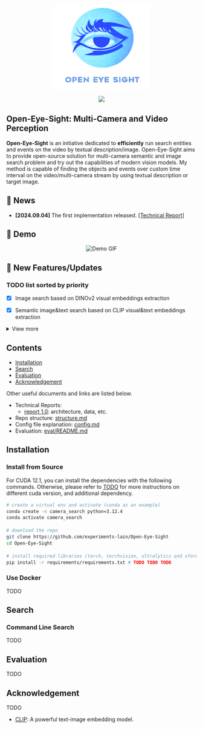 <p align="center">
    <img src="./assets/readme/icon.png" width="256"/>
</p>
<div align="center">
    <a href="https://github.com/experiments-lain/Open-Eye-Sight/stargazers"><img src="https://img.shields.io/github/stars/experiments-lain/Open-Eye-Sight?style=social"></a>
   
</div>

## Open-Eye-Sight: Multi-Camera and Video Perception

**Open-Eye-Sight** is an initiative dedicated to **efficiently** run search entities and events on the video by textual description/image. 
Open-Eye-Sight aims to provide open-source solution for multi-camera semantic and image search problem and try out the capabilities of 
modern vision models. My method is capable of finding the objects and events over custom time interval on the video/multi-camera stream by using textual description or target image.

## 📰 News

- **[2024.09.04]** The first implementation released.
  [[Technical Report]]()

## 🎥 Demo


<p align="center">
  <img src="assets/readme/demo.gif" alt="Demo GIF" class="fast-gif">
</p>

## 🔆 New Features/Updates



### TODO list sorted by priority

- [x] Image search based on DINOv2 visual embeddings extraction

- [x] Semantic image&text search based on CLIP visual&text embeddings extraction

<details>
<summary>View more</summary>

- [] Asynchronized processing pipeline from multiple EarthCam Videos/Streams.

- [] Connect the database to BucketManagerV2.

</details>

## Contents

- [Installation](#installation)
- [Search](#search)
- [Evaluation](#evaluation)
- [Acknowledgement](#acknowledgement)

Other useful documents and links are listed below.

- Technical Reports:
  - [report 1.0](docs/report_01.md): architecture, data, etc.
- Repo structure: [structure.md](TODO)
- Config file explanation: [config.md](TODO)
- Evaluation: [eval/README.md](TODO)

## Installation

### Install from Source

For CUDA 12.1, you can install the dependencies with the following commands. Otherwise, please refer to [TODO](TODO) for more instructions on different cuda version, and additional dependency.

```bash
# create a virtual env and activate (conda as an example)
conda create -n camera_search python=3.12.4
conda activate camera_search

# download the repo
git clone https://github.com/experiments-lain/Open-Eye-Sight
cd Open-Eye-Sight

# install required libraries (torch, torchvision, ultralytics and xformers)
pip install -r requirements/requirements.txt # TODO TODO TODO
```

### Use Docker

TODO

## Search 

### Command Line Search

TODO


## Evaluation

TODO

## Acknowledgement

TODO

- [CLIP](https://github.com/openai/CLIP): A powerful text-image embedding model.


